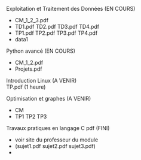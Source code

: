 Exploitation et Traitement des Données (EN COURS) <br>
- CM_1_2_3.pdf <br>
- TD1.pdf TD2.pdf TD3.pdf TD4.pdf <br>
- TP1.pdf TP2.pdf TP3.pdf TP4.pdf  <br>
- data1 <br>

Python avancé (EN COURS) <br>
- CM_1_2.pdf <br>
- Projets.pdf <br>

Introduction Linux (A VENIR) <br>
TP.pdf (1 heure)

Optimisation et graphes (A VENIR) <br>
- CM <br>
- TP1 TP2 TP3

Travaux pratiques en langage C pdf (FINI) <br>
- voir site du professeur du module <br>
- (sujet1.pdf sujet2.pdf sujet3.pdf)
- 
